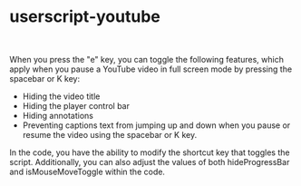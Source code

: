 <div>
  <h1>userscript-youtube</h1>
  <br>
<div>

When you press the "e" key, you can toggle the following features, which apply when you pause a YouTube video in full screen mode by pressing the spacebar or K key:

- Hiding the video title
- Hiding the player control bar
- Hiding annotations
- Preventing captions text from jumping up and down when you pause or resume the video using the spacebar or K key.

In the code, you have the ability to modify the shortcut key that toggles the script. Additionally, you can also adjust the values of both hideProgressBar and isMouseMoveToggle within the code.